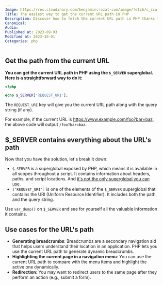 ```yaml
---
Image: https://res.cloudinary.com/benjamincrozat-com/image/fetch/c_scale,f_webp,q_auto,w_1200/https://life-long-bunny.fra1.digitaloceanspaces.com/media-library/production/62/confused_xxboi4.jpg
Title: The easiest way to get the current URL path in PHP
Description: Discover how to fetch the current URL path in PHP thanks to an useful superglobal variable.
Canonical: 
Audio:
Published at: 2023-09-03
Modified at: 2023-10-01
Categories: php
---
```


## Get the path from the current URL

**You can get the current URL path in PHP using the `$_SERVER` superglobal. Here is a straightforward way to do it:**

```php
<?php

echo $_SERVER['REQUEST_URI'];
```

The `REQUEST_URI` key will give you the current URL path along with the query string (if any).

For example, if the current URL is https://www.example.com/foo?bar=baz, the above code will output `/foo?bar=baz`.

## $_SERVER contains everything about the URL's path

Now that you have the solution, let's break it down:

- `$_SERVER` is a superglobal exposed by PHP, which means it is available in all scopes throughout a script. It contains information about headers, paths, and script locations. And [it's not the only superglobal you can use](https://www.php.net/manual/en/language.variables.superglobals.php).
- `['REQUEST_URI']` is one of the elements of the `$_SERVER` superglobal that contains the URI (Uniform Resource Identifier). It includes both the path and the query string.

Use `var_dump()` on `$_SERVER` and see for yourself all the valuable information it contains.

## Use cases for the URL's path

- **Generating breadcrumbs**: Breadcrumbs are a secondary navigation aid that helps users understand their location in an application. PHP lets you use the current URL path to generate dynamic breadcrumbs.
- **Highlighting the current page in a navigation menu**: You can use the current URL path to compare with the menu items and highlight the active one dynamically.
- **Redirection**: You may want to redirect users to the same page after they perform an action (e.g., submit a form).